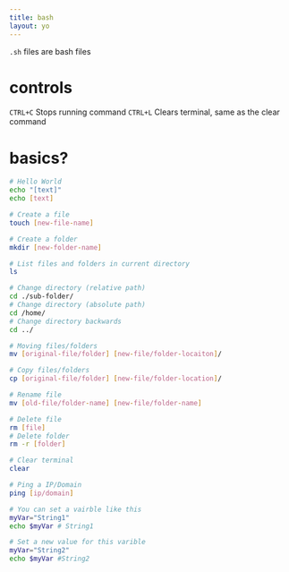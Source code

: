 ```yaml
---
title: bash
layout: yo
---
```

`.sh` files are bash files

# controls
`CTRL+C` Stops running command
`CTRL+L` Clears terminal, same as the clear command 

# basics?


```bash
# Hello World
echo "[text]"
echo [text]

# Create a file
touch [new-file-name]

# Create a folder
mkdir [new-folder-name]

# List files and folders in current directory
ls

# Change directory (relative path)
cd ./sub-folder/
# Change directory (absolute path)
cd /home/ 
# Change directory backwards
cd ../

# Moving files/folders
mv [original-file/folder] [new-file/folder-locaiton]/ 

# Copy files/folders
cp [original-file/folder] [new-file/folder-location]/

# Rename file
mv [old-file/folder-name] [new-file/folder-name]

# Delete file
rm [file]
# Delete folder 
rm -r [folder]

# Clear terminal
clear
```


```bash
# Ping a IP/Domain
ping [ip/domain]
```


```bash
# You can set a vairble like this
myVar="String1"
echo $myVar # String1

# Set a new value for this varible
myVar="String2"
echo $myVar #String2



```